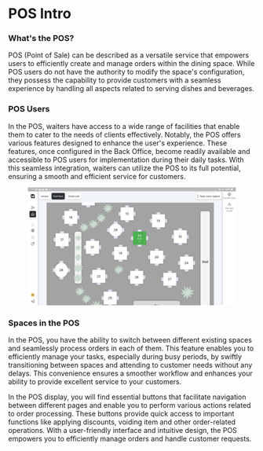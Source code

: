 # POS Intro

### What's the POS?

POS (Point of Sale) can be described as a versatile service that empowers users to efficiently create and manage orders within the dining space. While POS users do not have the authority to modify the space's configuration, they possess the capability to provide customers with a seamless experience by handling all aspects related to serving dishes and beverages.

### POS Users

In the POS, waiters have access to a wide range of facilities that enable them to cater to the needs of clients effectively. Notably, the POS offers various features designed to enhance the user's experience. These features, once configured in the Back Office, become readily available and accessible to POS users for implementation during their daily tasks. With this seamless integration, waiters can utilize the POS to its full potential, ensuring a smooth and efficient service for customers.

<figure><img src=".gitbook/assets/display-pos.jpg" alt=""><figcaption></figcaption></figure>

### Spaces in the POS

In the POS, you have the ability to switch between different existing spaces and seamlessly process orders in each of them. This feature enables you to efficiently manage your tasks, especially during busy periods, by swiftly transitioning between spaces and attending to customer needs without any delays. This convenience ensures a smoother workflow and enhances your ability to provide excellent service to your customers.&#x20;

In the POS display, you will find essential buttons that facilitate navigation between different pages and enable you to perform various actions related to order processing. These buttons provide quick access to important functions like applying discounts, voiding item and other order-related operations. With a user-friendly interface and intuitive design, the POS empowers you to efficiently manage orders and handle customer requests.
